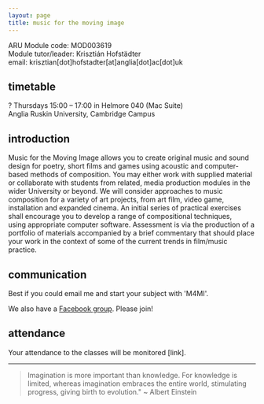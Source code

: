 ```yaml
---
layout: page
title: music for the moving image
---
```


ARU Module code: MOD003619  
Module tutor/leader: Krisztián Hofstädter   
email: krisztian[dot]hofstadter[at]anglia[dot]ac[dot]uk  
 

## timetable 
? Thursdays 15:00 – 17:00 in Helmore 040 (Mac Suite)   
Anglia Ruskin University, Cambridge Campus

## introduction
Music for the Moving Image allows you to create original music and sound design for poetry, short films and games using acoustic and computer-based methods of composition. You may either work with supplied material or collaborate with students from related, media production modules in the wider University or beyond. We will consider approaches to music composition for a variety of art projects, from art film, video game, installation and expanded cinema.
An initial series of practical exercises shall encourage you to develop a range of compositional techniques, using appropriate computer software. Assessment is via the production of a portfolio of materials accompanied by a brief commentary that should place your work in the context of some of the current trends in film/music practice.

## communication
Best if you could email me and start your subject with 'M4MI'. 

We also have a [Facebook group](https://www.facebook.com/groups/1091343414312213). Please join!

## attendance

Your attendance to the classes will be monitored [link]. 

---

> Imagination is more important than knowledge. For knowledge is limited, whereas imagination embraces the entire world, stimulating progress, giving birth to evolution." ~ Albert Einstein
